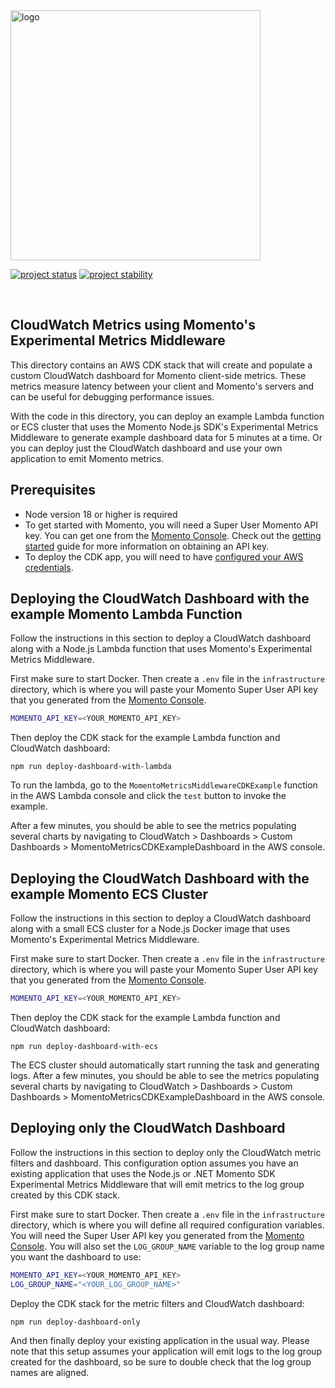 <head>
  <meta name="Momento Node.js Client Library Documentation" content="Node.js client software development kit for Momento Cache">
</head>
<img src="https://docs.momentohq.com/img/logo.svg" alt="logo" width="400"/>

[![project status](https://momentohq.github.io/standards-and-practices/badges/project-status-official.svg)](https://github.com/momentohq/standards-and-practices/blob/main/docs/momento-on-github.md)
[![project stability](https://momentohq.github.io/standards-and-practices/badges/project-stability-stable.svg)](https://github.com/momentohq/standards-and-practices/blob/main/docs/momento-on-github.md)

<br>

## CloudWatch Metrics using Momento's Experimental Metrics Middleware

This directory contains an AWS CDK stack that will create and populate a custom CloudWatch dashboard for Momento client-side metrics. These metrics measure latency between your client and Momento's servers and can be useful for debugging performance issues. 

With the code in this directory, you can deploy an example Lambda function or ECS cluster that uses the Momento Node.js SDK's Experimental Metrics Middleware to generate example dashboard data for 5 minutes at a time. Or you can deploy just the CloudWatch dashboard and use your own application to emit Momento metrics.

## Prerequisites

- Node version 18 or higher is required
- To get started with Momento, you will need a Super User Momento API key. You can get one from the [Momento Console](https://console.gomomento.com). Check out the [getting started](https://docs.momentohq.com/getting-started) guide for more information on obtaining an API key.
- To deploy the CDK app, you will need to have [configured your AWS credentials](https://docs.aws.amazon.com/cli/latest/userguide/cli-chap-authentication.html#cli-chap-authentication-precedence).

## Deploying the CloudWatch Dashboard with the example Momento Lambda Function

Follow the instructions in this section to deploy a CloudWatch dashboard along with a Node.js Lambda function that uses Momento's Experimental Metrics Middleware.

First make sure to start Docker. Then create a `.env` file in the `infrastructure` directory, which is where you will paste your Momento Super User API key that you generated from the [Momento Console](https://console.gomomento.com). 

```bash
MOMENTO_API_KEY=<YOUR_MOMENTO_API_KEY>
```

Then deploy the CDK stack for the example Lambda function and CloudWatch dashboard:

```
npm run deploy-dashboard-with-lambda
```

To run the lambda, go to the `MomentoMetricsMiddlewareCDKExample` function in the AWS Lambda console and click the `test` button to invoke the example.

After a few minutes, you should be able to see the metrics populating several charts by navigating to CloudWatch > Dashboards > Custom Dashboards > MomentoMetricsCDKExampleDashboard in the AWS console.

## Deploying the CloudWatch Dashboard with the example Momento ECS Cluster

Follow the instructions in this section to deploy a CloudWatch dashboard along with a small ECS cluster for a Node.js Docker image that uses Momento's Experimental Metrics Middleware.

First make sure to start Docker. Then create a `.env` file in the `infrastructure` directory, which is where you will paste your Momento Super User API key that you generated from the [Momento Console](https://console.gomomento.com). 

```bash
MOMENTO_API_KEY=<YOUR_MOMENTO_API_KEY>
```

Then deploy the CDK stack for the example Lambda function and CloudWatch dashboard:

```
npm run deploy-dashboard-with-ecs
```

The ECS cluster should automatically start running the task and generating logs. After a few minutes, you should be able to see the metrics populating several charts by navigating to CloudWatch > Dashboards > Custom Dashboards > MomentoMetricsCDKExampleDashboard in the AWS console.

## Deploying only the CloudWatch Dashboard

Follow the instructions in this section to deploy only the CloudWatch metric filters and dashboard. This configuration option assumes you have an existing application that uses the Node.js or .NET Momento SDK Experimental Metrics Middleware that will emit metrics to the log group created by this CDK stack.

First make sure to start Docker. Then create a `.env` file in the `infrastructure` directory, which is where you will define all required configuration variables. 
You will need the Super User API key you generated from the [Momento Console](https://console.gomomento.com). You will also set the `LOG_GROUP_NAME` variable to the log group name you want the dashboard to use:

```bash
MOMENTO_API_KEY=<YOUR_MOMENTO_API_KEY>
LOG_GROUP_NAME="<YOUR_LOG_GROUP_NAME>"
```

Deploy the CDK stack for the metric filters and CloudWatch dashboard:

```
npm run deploy-dashboard-only
```

And then finally deploy your existing application in the usual way. Please note that this setup assumes your application will emit logs to the log group created for the dashboard, so be sure to double check that the log group names are aligned.
